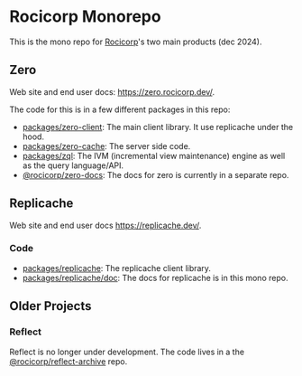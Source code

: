 # Rocicorp Monorepo

This is the mono repo for [Rocicorp](https://rocicorp.dev/)'s two main products (dec 2024).

## Zero

Web site and end user docs: https://zero.rocicorp.dev/.

The code for this is in a few different packages in this repo:

- [packages/zero-client](./packages/zero-client): The main client library. It use replicache under the hood.
- [packages/zero-cache](./packages/zero-cache): The server side code.
- [packages/zql](./packages/zql): The IVM (incremental view maintenance) engine as well as the query language/API.
- [@rocicorp/zero-docs](https://github.com/rocicorp/zero-docs): The docs for zero is currently in a separate repo.

## Replicache

Web site and end user docs https://replicache.dev/.

### Code

- [packages/replicache](./packages/replicache): The replicache client library.
- [packages/replicache/doc](./packages/replicache/): The docs for replicache is in this mono repo.

## Older Projects

### Reflect

Reflect is no longer under development. The code lives in a the [@rocicorp/reflect-archive](https://github.com/rocicorp/reflect-archive) repo.
